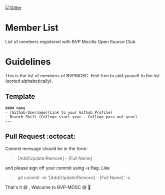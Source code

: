 [![Gitter](https://badges.gitter.im/Join%20Chat.svg)](https://gitter.im/BVPMOSC/community?utm_source=badge&utm_medium=badge&utm_campaign=pr-badge&utm_content=badge)

Member List
===========

List of members registered with BVP Mozilla Open Source Club.

Guidelines
==========

This is the list of members of BVPMOSC.
Feel free to add youself to the list (sorted alphabetically).

## Template

```
#### Name
- [Github-Username](Link to your Github Profile)
- Branch Shift (College start year - College pass out year)
---
```

## Pull Request :octocat:

Commit message should be in the form:
> [Add/Update/Remove] - [Full Name]

and please sign off your commit using -s flag. Like
> git commit -m '[Add/Update/Remove] - [Full Name]' -s

That's it :smile: , Welcome to BVP-MOSC :smile: :tada:
